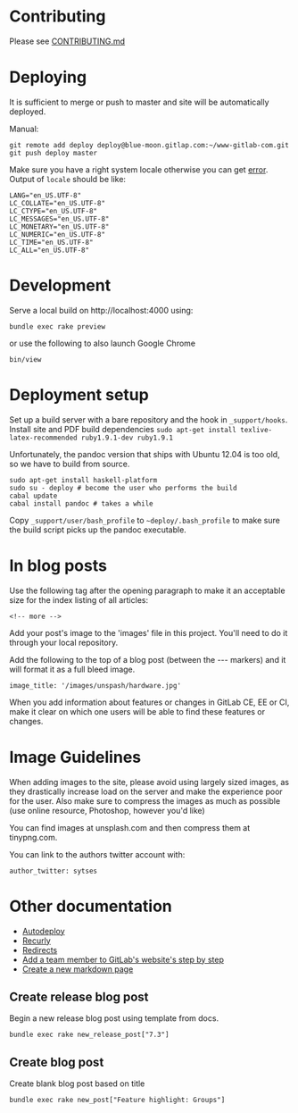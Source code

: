 # Contributing

Please see [CONTRIBUTING.md](CONTRIBUTING.md)

# Deploying

It is sufficient to merge or push to master and site will be automatically deployed.

Manual:

```
git remote add deploy deploy@blue-moon.gitlap.com:~/www-gitlab-com.git
git push deploy master
```

Make sure you have a right system locale otherwise you can get [error](https://gitlab.com/snippets/2327). Output of `locale` should be like:

```
LANG="en_US.UTF-8"
LC_COLLATE="en_US.UTF-8"
LC_CTYPE="en_US.UTF-8"
LC_MESSAGES="en_US.UTF-8"
LC_MONETARY="en_US.UTF-8"
LC_NUMERIC="en_US.UTF-8"
LC_TIME="en_US.UTF-8"
LC_ALL="en_US.UTF-8"
```

# Development

Serve a local build on http://localhost:4000 using:

```
bundle exec rake preview
```

or use the following to also launch Google Chrome

```
bin/view
```

# Deployment setup
Set up a build server with a bare repository and the hook in `_support/hooks`.
Install site and PDF build dependencies `sudo apt-get install texlive-latex-recommended ruby1.9.1-dev ruby1.9.1`

Unfortunately, the pandoc version that ships with Ubuntu 12.04 is too old, so we have to build from source.

```
sudo apt-get install haskell-platform
sudo su - deploy # become the user who performs the build
cabal update
cabal install pandoc # takes a while
```

Copy `_support/user/bash_profile` to `~deploy/.bash_profile` to make sure the build script picks up the pandoc executable.

# In blog posts

Use the following tag after the opening paragraph to make it an acceptable size for the index listing of all articles:

    <!-- more -->

Add your post's image to the 'images' file in this project. You'll need to do it through your local repository.

Add the following to the top of a blog post (between the --- markers) and it will format it as a full bleed image.

    image_title: '/images/unspash/hardware.jpg'

When you add information about features or changes in GitLab CE, EE or CI, make it clear on which one users will be able to find these features or changes.

# Image Guidelines
When adding images to the site, please avoid using largely sized images, as they drastically increase load on the server and make the experience poor for the user.
Also make sure to compress the images as much as possible (use online resource, Photoshop, however you'd like)

You can find images at unsplash.com and then compress them at tinypng.com.

You can link to the authors twitter account with:

    author_twitter: sytses

# Other documentation

* [Autodeploy](doc/autodeploy.md)
* [Recurly](doc/recurly.md)
* [Redirects](doc/redirect_blogposts_org_to_com.md)
* [Add a team member to GitLab's website's step by step](add_member_to_team_page.md)
* [Create a new markdown page](md_page.md)

## Create release blog post

Begin a new release blog post using template from docs.

```
bundle exec rake new_release_post["7.3"]
```

## Create blog post

Create blank blog post based on title

```
bundle exec rake new_post["Feature highlight: Groups"]
```
